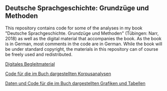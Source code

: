 ## Deutsche Sprachgeschichte: Grundzüge und Methoden

This repository contains code for some of the analyses in my book "Deutsche Sprachgeschichte. Grundzüge und Methoden" (Tübingen: Narr, 2018) as well as the digital material that accompanies the book. As the book is in German, most comments in the code are in German. While the book will be under standard copyright, the materials in this repository can of course be freely used and redistributed.

<a href="https://hartmast.github.io/sprachgeschichte-begleitmaterial/">Digitales Begleitmaterial</a>

<a href="https://github.com/hartmast/sprachgeschichte/tree/master/korpusanalysen">Code für die im Buch dargestellten Korpusanalysen</a>

<a href="https://github.com/hartmast/sprachgeschichte/tree/master/grafiken-tabellen">Daten und Code für die im Buch dargestellten Grafiken und Tabellen</a>
